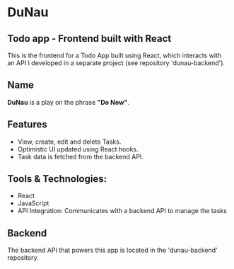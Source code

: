 # DuNau
## Todo app - Frontend built with React

This is the frontend for a Todo App built using React, which interacts with an API I developed in a separate project (see repository 'dunau-backend').

## Name


**DuNau** is a play on the phrase **"Do Now"**.


## Features


- View, create, edit and delete Tasks.
- Optimistic UI updated using React hooks.
- Task data is fetched from the backend API.


## Tools & Technologies:


- React
- JavaScript
- API Integration: Communicates with a backend API to manage the tasks


## Backend


The backend API that powers this app is located in the 'dunau-backend' repository.
